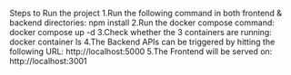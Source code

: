 Steps to Run the project
1.Run the following command in both frontend & backend directories:
npm install
2.Run the docker compose command:
docker compose up -d
3.Check whether the 3 containers are running:
docker container ls
4.The Backend APIs can be triggered by hitting the following URL:
http://localhost:5000
5.The Frontend will be served on:
http://localhost:3001

